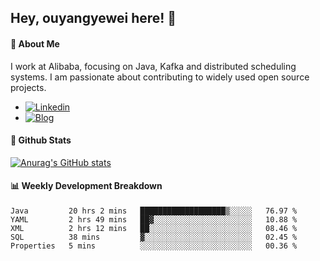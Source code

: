 ## Hey, ouyangyewei here! :wave:

#### :rocket: About Me
I work at Alibaba, focusing on Java, Kafka and distributed scheduling systems. I am passionate about contributing to widely used open source projects.

- [![Linkedin](https://img.shields.io/badge/LinkedIn-ouyangyewei-blue)](https://www.linkedin.com/in/ouyangyewei/)
- [![Blog](https://img.shields.io/badge/Blog-yeweiouyang-orange)](https://blog.csdn.net/yeweiouyang)

#### :star2: Github Stats
[![Anurag's GitHub stats](https://github-readme-stats.vercel.app/api?username=ouyangyewei&show_icons=true&cache_seconds=3600&theme=tokyonight)](https://github.com/anuraghazra/github-readme-stats)

#### :bar_chart: Weekly Development Breakdown
<!--START_SECTION:waka-->
```text
Java         20 hrs 2 mins   ███████████████████▒░░░░░   76.97 % 
YAML         2 hrs 49 mins   ██▓░░░░░░░░░░░░░░░░░░░░░░   10.88 % 
XML          2 hrs 12 mins   ██░░░░░░░░░░░░░░░░░░░░░░░   08.46 % 
SQL          38 mins         ▓░░░░░░░░░░░░░░░░░░░░░░░░   02.45 % 
Properties   5 mins          ░░░░░░░░░░░░░░░░░░░░░░░░░   00.36 % 
```
<!--END_SECTION:waka-->
